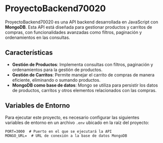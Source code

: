 # ProyectoBackend70020

ProyectoBackend70020 es una API backend desarrollada en JavaScript con **MongoDB**. Esta API está diseñada para gestionar productos y carritos de compras, con funcionalidades avanzadas como filtros, paginación y ordenamientos en las consultas.

## Características

- **Gestión de Productos**: Implementa consultas con filtros, paginación y ordenamientos para la gestión de productos.
- **Gestión de Carritos**: Permite manejar el carrito de compras de manera eficiente, eliminando o sumando productos.
- **MongoDB como base de datos**: Mongo se utiliza para persistir los datos de productos, carritos y otros elementos relacionados con las compras.

## Variables de Entorno

Para ejecutar este proyecto, es necesario configurar las siguientes variables de entorno en un archivo `.env` ubicado en la raíz del proyecto:

```env
PORT=3000  # Puerto en el que se ejecutará la API
MONGO_URL=  # URL de conexión a la base de datos MongoDB
